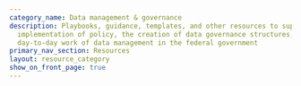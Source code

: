 ```yaml
---
category_name: Data management & governance
description: Playbooks, guidance, templates, and other resources to support the
  implementation of policy, the creation of data governance structures, and the
  day-to-day work of data management in the federal government
primary_nav_section: Resources
layout: resource_category
show_on_front_page: true
---
```

